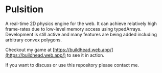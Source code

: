 # Pulsition
A real-time 2D physics engine for the web. It can achieve relatively high frame-rates due to low-level memory access using typedArrays. Development is still active and many features are being added including arbitrary convex polygons.

Checkout my game at [https://buildhead.web.app/](https://buildhead.web.app/) to see it in action.

If you want to discuss or use this repository please contact me.

